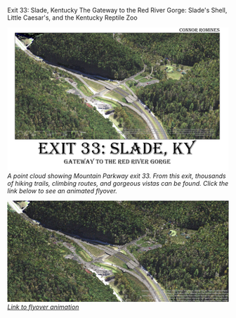 Exit 33: Slade, Kentucky
The Gateway to the Red River Gorge: Slade's Shell, Little Caesar's, and the Kentucky Reptile Zoo

![Point Cloud Visualization](map.jpg)     
*A point cloud showing Mountain Parkway exit 33. From this exit, thousands of hiking trails, climbing routes, and gorgeous vistas can be found. Click the link below to see an animated flyover.*

![Screenshot of animation](animation.jpg)     
*[Link to flyover animation](https://youtu.be/yz9KNZm3k54M)*